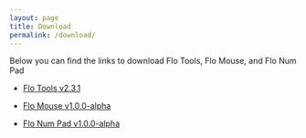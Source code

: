 ```yaml
---
layout: page
title: Download
permalink: /download/
---
```


<p>Below you can find the links to download Flo Tools, Flo Mouse, and Flo Num Pad</p>

* <a href="https://github.com/flotools/flotools/archive/v2.3.1.zip" onclick="trackLink('Flo Tools 2.3.1', 'Download', 'https://github.com/flotools/flotools/archive/v2.3.1.zip'); return false;">Flo Tools v2.3.1</a>

* <a href="https://github.com/flotools/Flo-Mouse/archive/v1.0.0-alpha.zip" onclick="trackLink('Flo Mouse 1.0.0-alpha', 'Download', 'https://github.com/flotools/Flo-Mouse/archive/v1.0.0-alpha.zip'); return false;">Flo Mouse v1.0.0-alpha</a>

* <a href="https://github.com/flotools/Flo-Num-Pad/archive/v1.0.0-alpha.zip" onclick="trackLink('Flo Num Pad 1.0.0-alpha', 'Download', 'https://github.com/flotools/Flo-Num-Pad/archive/v1.0.0-alpha.zip'); return false;">Flo Num Pad v1.0.0-alpha</a>